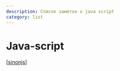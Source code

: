 ```yaml
---
description: Список заметок о java script
category: list
---
```

# Java-script

[[sinonjs]]

[//begin]: # "Autogenerated link references for markdown compatibility"
[sinonjs]: ../notes/sinonjs "Sinon.js"
[//end]: # "Autogenerated link references"